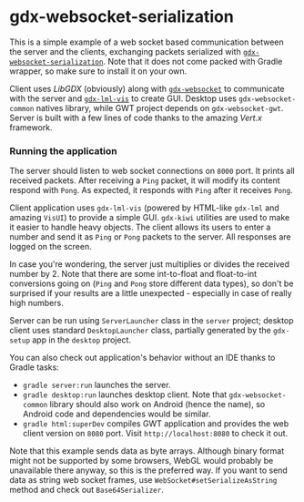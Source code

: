 # gdx-websocket-serialization

This is a simple example of a web socket based communication between the server and the clients, exchanging packets serialized with [`gdx-websocket-serialization`](../../websocket/natives/serialization). Note that it does not come packed with Gradle wrapper, so make sure to install it on your own.

Client uses *LibGDX* (obviously) along with [`gdx-websocket`](../../websocket) to communicate with the server and [`gdx-lml-vis`](../../lml-vis) to create GUI. Desktop uses `gdx-websocket-common` natives library, while GWT project depends on `gdx-websocket-gwt`. Server is built with a few lines of code thanks to the amazing *Vert.x* framework.

### Running the application

The server should listen to web socket connections on `8000` port. It prints all received packets. After receiving a `Ping` packet, it will modify its content respond with `Pong`. As expected, it responds with `Ping` after it receives `Pong`.

Client application uses `gdx-lml-vis` (powered by HTML-like `gdx-lml` and amazing `VisUI`) to provide a simple GUI. `gdx-kiwi` utilities are used to make it easier to handle heavy objects. The client allows its users to enter a number and send it as `Ping` or `Pong` packets to the server. All responses are logged on the screen.

In case you're wondering, the server just multiplies or divides the received number by 2. Note that there are some int-to-float and float-to-int conversions going on (`Ping` and `Pong` store different data types), so don't be surprised if your results are a little unexpected - especially in case of really high numbers.

Server can be run using `ServerLauncher` class in the `server` project; desktop client uses standard `DesktopLauncher` class, partially generated by the `gdx-setup` app in the `desktop` project.

You can also check out application's behavior without an IDE thanks to Gradle tasks:

- `gradle server:run` launches the server.
- `gradle desktop:run` launches desktop client. Note that `gdx-websocket-common` library should also work on Android (hence the name), so Android code and dependencies would be similar.
- `gradle html:superDev` compiles GWT application and provides the web client version on `8080` port. Visit `http://localhost:8080` to check it out.

Note that this example sends data as byte arrays. Although binary format might not be supported by some browsers, WebGL would probably be unavailable there anyway, so this is the preferred way. If you want to send data as string web socket frames, use `WebSocket#setSerializeAsString` method and check out `Base64Serializer`.
